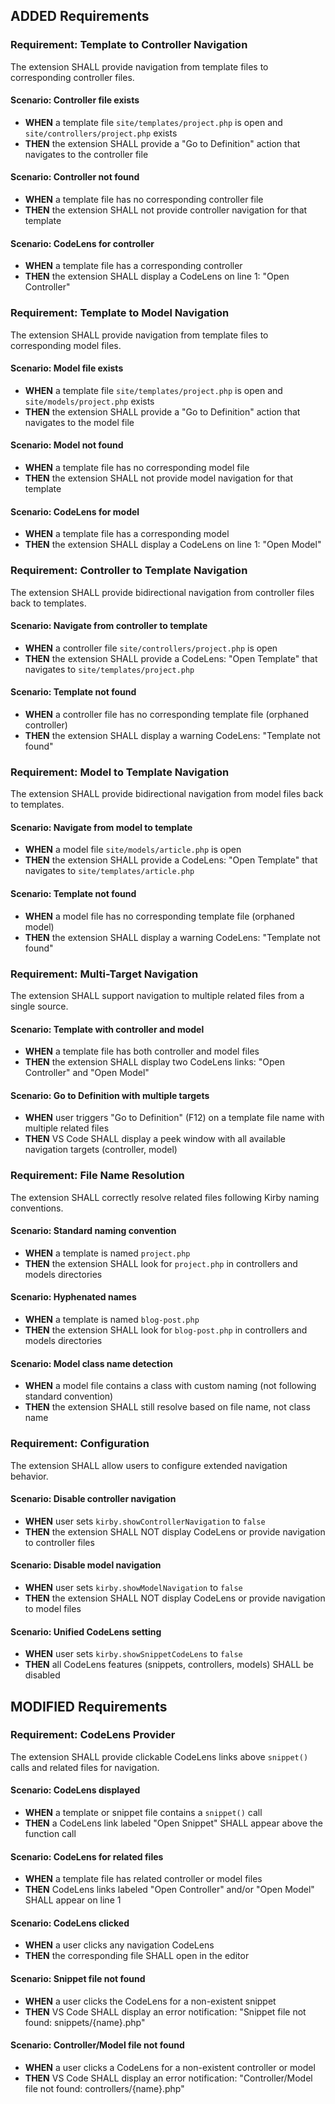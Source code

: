 ## ADDED Requirements

### Requirement: Template to Controller Navigation

The extension SHALL provide navigation from template files to corresponding controller files.

#### Scenario: Controller file exists

- **WHEN** a template file `site/templates/project.php` is open and `site/controllers/project.php` exists
- **THEN** the extension SHALL provide a "Go to Definition" action that navigates to the controller file

#### Scenario: Controller not found

- **WHEN** a template file has no corresponding controller file
- **THEN** the extension SHALL not provide controller navigation for that template

#### Scenario: CodeLens for controller

- **WHEN** a template file has a corresponding controller
- **THEN** the extension SHALL display a CodeLens on line 1: "Open Controller"

### Requirement: Template to Model Navigation

The extension SHALL provide navigation from template files to corresponding model files.

#### Scenario: Model file exists

- **WHEN** a template file `site/templates/project.php` is open and `site/models/project.php` exists
- **THEN** the extension SHALL provide a "Go to Definition" action that navigates to the model file

#### Scenario: Model not found

- **WHEN** a template file has no corresponding model file
- **THEN** the extension SHALL not provide model navigation for that template

#### Scenario: CodeLens for model

- **WHEN** a template file has a corresponding model
- **THEN** the extension SHALL display a CodeLens on line 1: "Open Model"

### Requirement: Controller to Template Navigation

The extension SHALL provide bidirectional navigation from controller files back to templates.

#### Scenario: Navigate from controller to template

- **WHEN** a controller file `site/controllers/project.php` is open
- **THEN** the extension SHALL provide a CodeLens: "Open Template" that navigates to `site/templates/project.php`

#### Scenario: Template not found

- **WHEN** a controller file has no corresponding template file (orphaned controller)
- **THEN** the extension SHALL display a warning CodeLens: "Template not found"

### Requirement: Model to Template Navigation

The extension SHALL provide bidirectional navigation from model files back to templates.

#### Scenario: Navigate from model to template

- **WHEN** a model file `site/models/article.php` is open
- **THEN** the extension SHALL provide a CodeLens: "Open Template" that navigates to `site/templates/article.php`

#### Scenario: Template not found

- **WHEN** a model file has no corresponding template file (orphaned model)
- **THEN** the extension SHALL display a warning CodeLens: "Template not found"

### Requirement: Multi-Target Navigation

The extension SHALL support navigation to multiple related files from a single source.

#### Scenario: Template with controller and model

- **WHEN** a template file has both controller and model files
- **THEN** the extension SHALL display two CodeLens links: "Open Controller" and "Open Model"

#### Scenario: Go to Definition with multiple targets

- **WHEN** user triggers "Go to Definition" (F12) on a template file name with multiple related files
- **THEN** VS Code SHALL display a peek window with all available navigation targets (controller, model)

### Requirement: File Name Resolution

The extension SHALL correctly resolve related files following Kirby naming conventions.

#### Scenario: Standard naming convention

- **WHEN** a template is named `project.php`
- **THEN** the extension SHALL look for `project.php` in controllers and models directories

#### Scenario: Hyphenated names

- **WHEN** a template is named `blog-post.php`
- **THEN** the extension SHALL look for `blog-post.php` in controllers and models directories

#### Scenario: Model class name detection

- **WHEN** a model file contains a class with custom naming (not following standard convention)
- **THEN** the extension SHALL still resolve based on file name, not class name

### Requirement: Configuration

The extension SHALL allow users to configure extended navigation behavior.

#### Scenario: Disable controller navigation

- **WHEN** user sets `kirby.showControllerNavigation` to `false`
- **THEN** the extension SHALL NOT display CodeLens or provide navigation to controller files

#### Scenario: Disable model navigation

- **WHEN** user sets `kirby.showModelNavigation` to `false`
- **THEN** the extension SHALL NOT display CodeLens or provide navigation to model files

#### Scenario: Unified CodeLens setting

- **WHEN** user sets `kirby.showSnippetCodeLens` to `false`
- **THEN** all CodeLens features (snippets, controllers, models) SHALL be disabled

## MODIFIED Requirements

### Requirement: CodeLens Provider

The extension SHALL provide clickable CodeLens links above `snippet()` calls and related files for navigation.

#### Scenario: CodeLens displayed

- **WHEN** a template or snippet file contains a `snippet()` call
- **THEN** a CodeLens link labeled "Open Snippet" SHALL appear above the function call

#### Scenario: CodeLens for related files

- **WHEN** a template file has related controller or model files
- **THEN** CodeLens links labeled "Open Controller" and/or "Open Model" SHALL appear on line 1

#### Scenario: CodeLens clicked

- **WHEN** a user clicks any navigation CodeLens
- **THEN** the corresponding file SHALL open in the editor

#### Scenario: Snippet file not found

- **WHEN** a user clicks the CodeLens for a non-existent snippet
- **THEN** VS Code SHALL display an error notification: "Snippet file not found: snippets/{name}.php"

#### Scenario: Controller/Model file not found

- **WHEN** a user clicks a CodeLens for a non-existent controller or model
- **THEN** VS Code SHALL display an error notification: "Controller/Model file not found: controllers/{name}.php"
